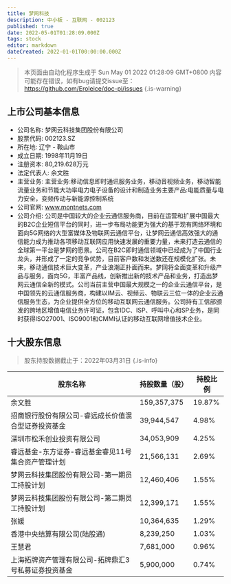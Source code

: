 ```yaml
---
title: 梦网科技
description: 中小板 - 互联网 - 002123
published: true
date: 2022-05-01T01:28:09.000Z
tags: stock
editor: markdown
dateCreated: 2022-01-01T00:00:00.000Z
---
```


> 本页面由自动化程序生成于 Sun May 01 2022 01:28:09 GMT+0800
> 内容可能存在错误，如有bug请提交issue至：https://github.com/Eroleice/doc-pi/issues
{.is-warning}

## 上市公司基本信息
- 公司名称: 梦网云科技集团股份有限公司
- 股票代码: 002123.SZ
- 所在地: 辽宁 - 鞍山市
- 成立日期: 1998年11月19日
- 注册资本: 80,219.628万元
- 法定代表人: 余文胜
- 主营业务: 主营业务:移动信息即时通讯服务业务，移动音视频业务，移动智能流量业务和节能大功率电力电子设备的设计和制造业务主要产品:电能质量与电力安全，变频传动与新能源控制系统
- 公司官网: www.montnets.com
- 公司介绍: 公司是中国较大的企业云通信服务商，目前在运营和扩展中国最大的B2C企业短信平台的同时，进一步布局功能更为强大的基于现有网络环境和面向5G网络的大型富媒体及物联网云通信平台，让梦网云通信高效强大的通信能力成为推动各项移动互联网应用快速发展的重要力量，未来打造云通信的全球第一平台是梦网的愿景。公司在B2C即时通信领域中已经成为了中国行业龙头，并形成了一定的竞争优势，目前客户数和发送数还在规模化扩张。未来，移动通信技术巨大变革，产业浪潮正扑面而来。梦网将全面变革和升级产品与服务，面向5G，丰富产品线，创新推出新的技术产品和业务，打造出梦网云通信全新的模式。公司当前主营中国最大规模之一的企业云通信平台，是中国领先的云通信服务商，构建以IM云、视频云、物联云三位一体的企业云通信服务生态，为企业提供全方位的移动互联网云通信服务。公司持有工信部颁发的跨地区增值电信业务许可证，包含IDC、ISP、呼叫中心和SP业务，是同时获得ISO27001、ISO9001和CMMI认证的移动互联网增值技术企业。


## 十大股东信息
> 股东持股数据截止于：2022年03月31日
{.is-info}

| 股东名称 | 持股数量（股） | 持股比例 |
| --- | --- | --- |
| 余文胜 | 159,357,375 | 19.87% |
| 招商银行股份有限公司-睿远成长价值混合型证券投资基金 | 39,944,547 | 4.98% |
| 深圳市松禾创业投资有限公司 | 34,053,909 | 4.25% |
| 睿远基金-东方证券-睿远基金睿见11号集合资产管理计划 | 21,566,131 | 2.69% |
| 梦网云科技集团股份有限公司-第一期员工持股计划 | 12,460,406 | 1.55% |
| 梦网云科技集团股份有限公司-第二期员工持股计划 | 12,399,171 | 1.55% |
| 张媛 | 10,364,635 | 1.29% |
| 香港中央结算有限公司(陆股通) | 8,239,250 | 1.03% |
| 王慧君 | 7,681,000 | 0.96% |
| 上海拓牌资产管理有限公司-拓牌鼎汇3号私募证券投资基金 | 5,900,000 | 0.74% |




